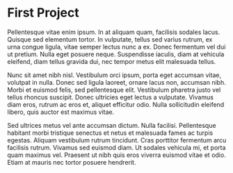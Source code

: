# First Project

Pellentesque vitae enim ipsum. In at aliquam quam, facilisis sodales lacus. Quisque sed elementum tortor. In vulputate, tellus sed varius rutrum, ex urna congue ligula, vitae semper lectus nunc a ex. Donec fermentum vel dui ut pretium. Nulla eget posuere neque. Suspendisse iaculis, diam at vehicula eleifend, diam tellus gravida dui, nec tempor metus elit malesuada tellus.

Nunc sit amet nibh nisl. Vestibulum orci ipsum, porta eget accumsan vitae, volutpat in nulla. Donec sed ligula laoreet, ornare lacus non, accumsan nibh. Morbi et euismod felis, sed pellentesque elit. Vestibulum pharetra justo vel tellus rhoncus suscipit. Donec ultricies eget lectus a vulputate. Vivamus diam eros, rutrum ac eros et, aliquet efficitur odio. Nulla sollicitudin eleifend libero, quis auctor est maximus vitae.

Sed ultrices metus vel ante accumsan dictum. Nulla facilisi. Pellentesque habitant morbi tristique senectus et netus et malesuada fames ac turpis egestas. Aliquam vestibulum rutrum tincidunt. Cras porttitor fermentum arcu facilisis rutrum. Vivamus sed euismod diam. Ut sodales vehicula mi, et porta quam maximus vel. Praesent ut nibh quis eros viverra euismod vitae et odio. Etiam at mauris nec tortor posuere hendrerit.

